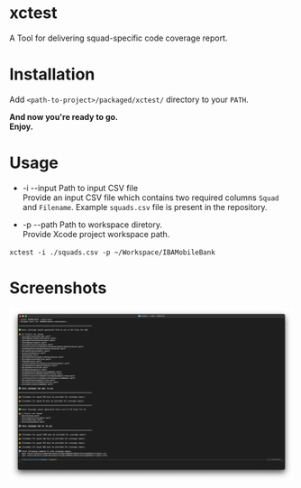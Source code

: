 # xctest

A Tool for delivering squad-specific code coverage report.

# Installation

Add `<path-to-project>/packaged/xctest/` directory to your `PATH`.

**And now you're ready to go.**</br>
**Enjoy.**

# Usage

* -i --input Path to input CSV file<br />
Provide an input CSV file which contains two required columns `Squad` and `Filename`. Example `squads.csv` file is present in the repository.<br />

* -p --path  Path to workspace diretory.<br />
Provide Xcode project workspace path.<br />

`xctest -i ./squads.csv -p ~/Workspace/IBAMobileBank`

# Screenshots

![alt text](https://github.com/kenalizadeh/xctest/blob/master/screenshot.png)
